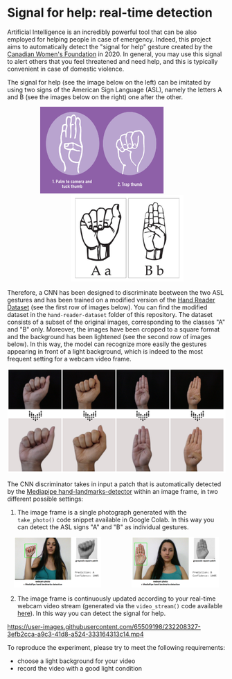 # Signal for help: real-time detection

Artificial Intelligence is an incredibly powerful tool that can be also employed for helping people in case of emergency. Indeed, this project aims to automatically detect the "signal for help" gesture created by the [Canadian Women's Foundation](https://canadianwomen.org/) in 2020. In general, you may use this signal to alert others that you feel threatened and need help, and this is typically convenient in case of domestic violence. 

The signal for help (see the image below on the left) can be imitated by using two signs of the American Sign Language (ASL), namely the letters A and B (see the images below on the right) one after the other.

<p align="center">
  <img src="https://github.com/silviapoletti/Help-sign-real-time-detection/blob/95250a662145757e0069db38324ed091de98b063/resources/signal-for-help.png" height=200>
  &nbsp;&nbsp;&nbsp;&nbsp;&nbsp;&nbsp;&nbsp;&nbsp;&nbsp;&nbsp;&nbsp;&nbsp;&nbsp;&nbsp;&nbsp;&nbsp;
  <img src="https://github.com/silviapoletti/Help-sign-real-time-detection/blob/e6957ba06275f95b0b7c04dacbcba32c95cee645/resources/ASL.jpg" height=200 style="padding-left:50px">
</p>

Therefore, a CNN has been designed to discriminate beetween the two ASL gestures and has been trained on a modified version of the [Hand Reader Dataset](https://github.com/tofighi/Hand-Reader-Dataset) (see the first row of images below). You can find the modified dataset in the `hand-reader-dataset` folder of this repository. The dataset consists of a subset of the original images, corresponding to the classes "A" and "B" only. Moreover, the images have been cropped to a square format and the background has been lightened (see the second row of images below). In this way, the model can recognize more easily the gestures appearing in front of a light background, which is indeed to the most frequent setting for a webcam video frame.

<p align="center">
  <img src="https://github.com/silviapoletti/Help-sign-real-time-detection/blob/4820e6e5a85f673f4134698f7c359ec8f1d4c184/resources/dataset.png">
</p>

The CNN discriminator takes in input a patch that is automatically detected by the [Mediapipe hand-landmarks-detector](https://developers.google.com/mediapipe/solutions/vision/hand_landmarker) within an image frame, in two different possible settings:
  1. The image frame is a single photograph generated with the `take_photo()` code snippet available in Google Colab. In this way you can detect the ASL signs "A" and "B" as individual gestures.
<p align="center">
  <img src="https://github.com/silviapoletti/Help-sign-real-time-detection/blob/e10b00620755c55e27b18877b70b8ffdde907de8/resources/sampleA.png" width="40%">
  &nbsp;&nbsp;&nbsp;&nbsp;&nbsp;&nbsp;&nbsp;&nbsp;&nbsp;&nbsp;&nbsp;&nbsp;&nbsp;&nbsp;&nbsp;&nbsp;
  <img src="https://github.com/silviapoletti/Help-sign-real-time-detection/blob/e10b00620755c55e27b18877b70b8ffdde907de8/resources/sampleB.png" width="40%">
</p>

  2. The image frame is continuously updated according to your real-time webcam video stream (generated via the `video_stream()` code available [here](https://github.com/theAIGuysCode/colab-webcam)). In this way you can detect the signal for help.

https://user-images.githubusercontent.com/65509198/232208327-3efb2cca-a9c3-41d8-a524-333164313c14.mp4

To reproduce the experiment, please try to meet the following requirements:
- choose a light background for your video
- record the video with a good light condition



